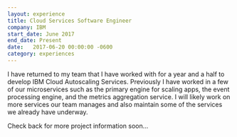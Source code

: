 ```yaml
---
layout: experience
title: Cloud Services Software Engineer
company: IBM
start_date: June 2017
end_date: Present
date:   2017-06-20 00:00:00 -0600
category: experiences
---
```

I have returned to my team that I have worked with for a year and a half to develop IBM Cloud Autoscaling Services. Previously I have worked in a few of our microservices such as the primary engine for scaling apps, the event processing engine, and the metrics aggregation service. I will likely work on more services our team manages and also maintain some of the services we already have underway.

Check back for more project information soon...

